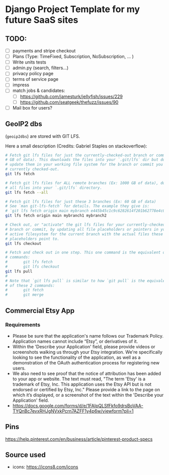 # Django Project Template for my future SaaS sites


## TODO:
- [ ] payments and stripe checkout
- [ ] Plans (Type: TimeFixed, Subscription, NoSubscription, ... )
- [ ] Write units tests
- [ ] admin.py (search, filters...)
- [ ] privacy policy page
- [ ] terms of service page
- [ ] impress
- [ ] match jobs & candidates:
  - [ ] https://github.com/jamesturk/jellyfish/issues/229
  - [ ] https://github.com/seatgeek/thefuzz/issues/90
- [ ] Mail box for users?

## GeoIP2 dbs

(`geoip2dbs`) are stored with GIT LFS.

Here a small description (Credits: Gabriel Staples on stackoverflow):

```bash
# Fetch git lfs files for just the currently-checked-out branch or commit (Ex: 20
# GB of data). This downloads the files into your `.git/lfs` dir but does NOT
# update them in your working file system for the branch or commit you have
# currently checked-out.
git lfs fetch

# Fetch git lfs files for ALL remote branches (Ex: 1000 GB of data), downloading
# all files into your `.git/lfs` directory.
git lfs fetch --all

# Fetch git lfs files for just these 3 branches (Ex: 60 GB of data)
# See `man git-lfs-fetch` for details. The example they give is:
# `git lfs fetch origin main mybranch e445b45c1c9c6282614f201b62778e4c0688b5c8`
git lfs fetch origin main mybranch1 mybranch2

# Check out, or "activate" the git lfs files for your currently-checked-out
# branch or commit, by updating all file placeholders or pointers in your
# active filesystem for the current branch with the actual files these git lfs
# placeholders point to.
git lfs checkout

# Fetch and check out in one step. This one command is the equivalent of these 2
# commands:
#       git lfs fetch
#       git lfs checkout
git lfs pull
#
# Note that `git lfs pull` is similar to how `git pull` is the equivalent
# of these 2 commands:
#       git fetch
#       git merge

```



## Commercial Etsy App

### Requirements

- Please be sure that the application's name follows our Trademark Policy. Application names cannot include “Etsy”, or derivatives of it.
- Within the 'Describe your Application' field, please provide videos or screenshots walking us through your Etsy integration. We're specifically looking to see the functionality of the application, as well as a demonstration of the OAuth authentication process for registering new users.
- We also need to see proof that the notice of attribution has been added to your app or website. The text must read, "The term 'Etsy' is a trademark of Etsy, Inc. This application uses the Etsy API but is not endorsed or certified by Etsy, Inc." Please provide a link to the page on which it’s displayed, or a screenshot of the text within the 'Describe your Application' field.
- https://docs.google.com/forms/d/e/1FAIpQLSfFkfo9drsBoVAA-TYQnBc7evxRHJgNVxkPcrn7AZFF1y4p6w/viewform?pli=1

## Pins

https://help.pinterest.com/en/business/article/pinterest-product-specs



## Source used

- icons: https://icons8.com/icons
